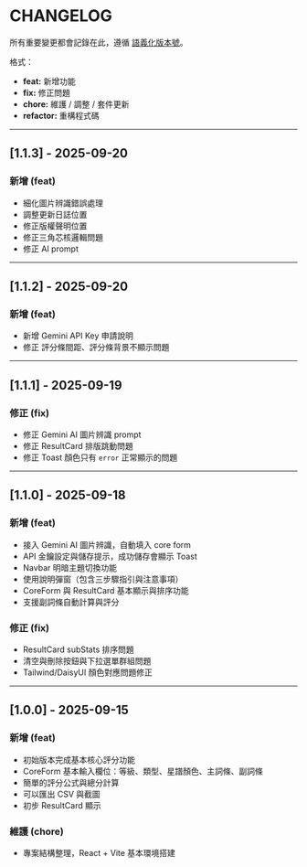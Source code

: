 # CHANGELOG

所有重要變更都會記錄在此，遵循 [語義化版本號](https://semver.org/lang/zh-TW/)。

格式：
- **feat:** 新增功能  
- **fix:** 修正問題  
- **chore:** 維護 / 調整 / 套件更新  
- **refactor:** 重構程式碼  

---

## [1.1.3] - 2025-09-20
### 新增 (feat)
- 細化圖片辨識錯誤處理
- 調整更新日誌位置
- 修正版權聲明位置
- 修正三角芯核邏輯問題
- 修正 AI prompt

---

## [1.1.2] - 2025-09-20
### 新增 (feat)
- 新增 Gemini API Key 申請說明
- 修正 評分條間距、評分條背景不顯示問題

---

## [1.1.1] - 2025-09-19
### 修正 (fix)
- 修正 Gemini AI 圖片辨識 prompt
- 修正 ResultCard 排版跳動問題
- 修正 Toast 顏色只有 `error` 正常顯示的問題

---

## [1.1.0] - 2025-09-18
### 新增 (feat)
- 接入 Gemini AI 圖片辨識，自動填入 core form
- API 金鑰設定與儲存提示，成功儲存會顯示 Toast
- Navbar 明暗主題切換功能
- 使用說明彈窗（包含三步驟指引與注意事項）
- CoreForm 與 ResultCard 基本顯示與排序功能
- 支援副詞條自動計算與評分

### 修正 (fix)
- ResultCard subStats 排序問題
- 清空與刪除按鈕與下拉選單群組問題
- Tailwind/DaisyUI 顏色對應問題修正

---

## [1.0.0] - 2025-09-15
### 新增 (feat)
- 初始版本完成基本核心評分功能
- CoreForm 基本輸入欄位：等級、類型、星譜顏色、主詞條、副詞條
- 簡單的評分公式與總分計算
- 可以匯出 CSV 與截圖
- 初步 ResultCard 顯示

### 維護 (chore)
- 專案結構整理，React + Vite 基本環境搭建
